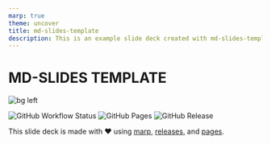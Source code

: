 ```yaml
---
marp: true
theme: uncover
title: md-slides-template
description: This is an example slide deck created with md-slides-template
---
```


# MD-SLIDES TEMPLATE

![bg left](https://gravatar.com/avatar/5d34a6bf73323076e6c8ddfd10831c90?s=1024)

![GitHub Workflow Status](https://img.shields.io/github/workflow/status/ivoputzer/md-slides-template/presentation/master?style=for-the-badge&logo=github) ![GitHub Pages](https://img.shields.io/static/v1?style=for-the-badge&label=pages&message=online&color=success&logo=github) ![GitHub Release](https://img.shields.io/github/v/release/ivoputzer/md-slides-template?style=for-the-badge&logo=github)

This slide deck is made with ❤️ using [marp](https://marp.app), [releases](https://github.com/ivoputzer/md-slides-template/releases), and [pages](https://github.com/ivoputzer/md-slides-template/deployments).
